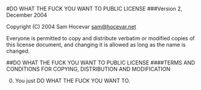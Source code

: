 #DO WHAT THE FUCK YOU WANT TO PUBLIC LICENSE
###Version 2, December 2004

 Copyright (C) 2004 Sam Hocevar <sam@hocevar.net>

 Everyone is permitted to copy and distribute verbatim or modified
 copies of this license document, and changing it is allowed as long
 as the name is changed.

##DO WHAT THE FUCK YOU WANT TO PUBLIC LICENSE
####TERMS AND CONDITIONS FOR COPYING, DISTRIBUTION AND MODIFICATION

0. You just DO WHAT THE FUCK YOU WANT TO.

